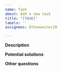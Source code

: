 ```yaml
---
name: Task
about: Add a new task
title: "[TASK]"
labels: ''
assignees: Ethanweiner20

---
```


**Description**

**Potential solutions**

**Other questions**
